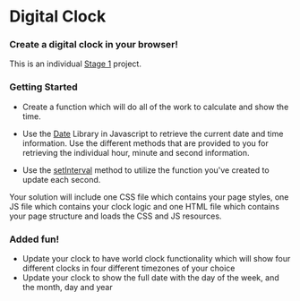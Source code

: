 # Digital Clock

### Create a digital clock in your browser!

This is an individual [Stage 1](https://github.com/Ada-Developers-Academy/pedagogy/blob/master/rule-of-three.md) project.

### Getting Started
- Create a function which will do all of the work to calculate and show the time.

- Use the [Date](https://developer.mozilla.org/en-US/docs/Web/JavaScript/Reference/Global_Objects/Date) Library in Javascript to retrieve the current date and time information. Use the different methods that are provided to you for retrieving the individual hour, minute and second information.
- Use the [setInterval](https://developer.mozilla.org/en-US/docs/Web/API/WindowTimers/setInterval) method to utilize the function you've created to update each second.

Your solution will include one CSS file which contains your page styles, one JS file which contains your clock logic and one HTML file which contains your page structure and loads the CSS and JS resources.

### Added fun!
- Update your clock to have world clock functionality which will show four different clocks in four different timezones of your choice
- Update your clock to show the full date with the day of the week, and the month, day and year
